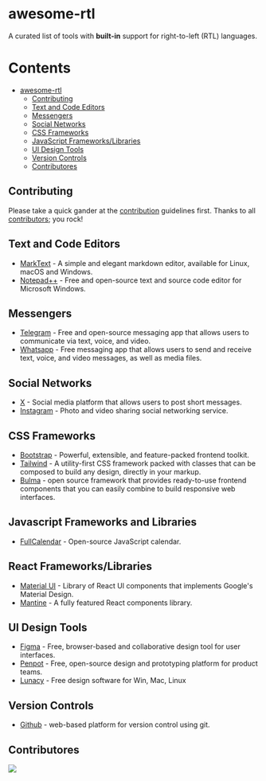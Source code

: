 # awesome-rtl
A curated list of tools with **built-in** support for right-to-left (RTL) languages.

# Contents
- [awesome-rtl](#awesome-rtl)
  - [Contributing](#contributing)
  - [Text and Code Editors](#text-and-code-editors)
  - [Messengers](#messengers)
  - [Social Networks](#social-networks)
  - [CSS Frameworks](#css-frameworks)
  - [JavaScript Frameworks/Libraries](#javascript-frameworks-and-libraries)
  - [UI Design Tools](#ui-design-tools)
  - [Version Controls](#version-controls)
  - [Contributores](#contributores)

## Contributing

Please take a quick gander at the [contribution](https://github.com/sir-kokabi/awesome-rtl/blob/main/CONTRIBUTING.md) guidelines first. Thanks to all [contributors](https://github.com/sir-kokabi/awesome-rtl/graphs/contributors); you rock!

## Text and Code Editors
- [MarkText](https://www.marktext.cc/) - A simple and elegant markdown editor, available for Linux, macOS and Windows.
- [Notepad++](https://notepad-plus-plus.org/downloads/) - Free and open-source text and source code editor for Microsoft Windows.

## Messengers
- [Telegram](https://telegram.org/) - Free and open-source messaging app that allows users to communicate via text, voice, and video.
- [Whatsapp](https://www.whatsapp.com/) - Free messaging app that allows users to send and receive text, voice, and video messages, as well as media files.

## Social Networks
- [X](https://x.com/) - Social media platform that allows users to post short messages.
- [Instagram](https://www.instagram.com/) - Photo and video sharing social networking service.

## CSS Frameworks
- [Bootstrap](https://getbootstrap.com/) - Powerful, extensible, and feature-packed frontend toolkit.
- [Tailwind](https://tailwindcss.com/) - A utility-first CSS framework packed with classes that can be composed to build any design, directly in your markup.
- [Bulma](https://bulma.io/) - open source framework that provides ready-to-use frontend components that you can easily combine to build responsive web interfaces.

## Javascript Frameworks and Libraries
- [FullCalendar](https://fullcalendar.io/) - Open-source JavaScript calendar.

## React Frameworks/Libraries
- [Material UI](https://mui.com/material-ui/getting-started/) - Library of React UI components that implements Google's Material Design.
- [Mantine](https://mantine.dev/) - A fully featured React components library.

## UI Design Tools
- [Figma](https://www.figma.com/) - Free, browser-based and collaborative design tool for user interfaces.
- [Penpot](https://penpot.app/) - Free, open-source design and prototyping platform for product teams.
- [Lunacy](https://icons8.com/lunacy) - Free design software for Win, Mac, Linux

## Version Controls
- [Github](https://github.com/) - web-based platform for version control using git.

## Contributores

<a href="https://github.com/sir-kokabi/awesome-rtl/graphs/contributors">
  <img src="https://contrib.rocks/image?repo=sir-kokabi/awesome-rtl" />
</a>
